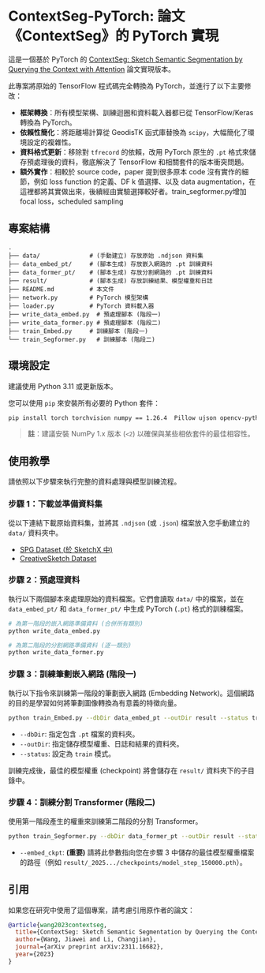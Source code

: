 # ContextSeg-PyTorch: 論文《ContextSeg》的 PyTorch 實現

這是一個基於 PyTorch 的 [ContextSeg: Sketch Semantic Segmentation by Querying the Context with Attention](https://arxiv.org/abs/2311.16682) 論文實現版本。

此專案將原始的 TensorFlow 程式碼完全轉換為 PyTorch，並進行了以下主要修改：

- **框架轉換**：所有模型架構、訓練迴圈和資料載入器都已從 TensorFlow/Keras 轉換為 PyTorch。
- **依賴性簡化**：將距離場計算從 GeodisTK 函式庫替換為 `scipy`，大幅簡化了環境設定的複雜性。
- **資料格式更新**：移除對 `tfrecord` 的依賴，改用 PyTorch 原生的 `.pt` 格式來儲存預處理後的資料，徹底解決了 TensorFlow 和相關套件的版本衝突問題。
- **額外實作**：相較於 source code，paper 提到很多原本 code 沒有實作的細節，例如 loss function 的定義、DF k 值選擇、以及 data augmentation，在這裡都將其實做出來，後續經由實驗選擇較好者。train_segformer.py增加focal loss，scheduled sampling

## 專案結構

```
.
├── data/              # (手動建立) 存放原始 .ndjson 資料集
├── data_embed_pt/     # (腳本生成) 存放嵌入網路的 .pt 訓練資料
├── data_former_pt/    # (腳本生成) 存放分割網路的 .pt 訓練資料
├── result/            # (腳本生成) 存放訓練結果、模型權重和日誌
├── README.md          # 本文件
├── network.py         # PyTorch 模型架構
├── loader.py          # PyTorch 資料載入器
├── write_data_embed.py  # 預處理腳本 (階段一)
├── write_data_former.py # 預處理腳本 (階段二)
├── train_Embed.py     # 訓練腳本 (階段一)
└── train_Segformer.py   # 訓練腳本 (階段二)
```

## 環境設定

建議使用 Python 3.11 或更新版本。

您可以使用 `pip` 來安裝所有必要的 Python 套件：

```bash
pip install torch torchvision numpy == 1.26.4  Pillow ujson opencv-python==4.8.1.78  albumentations
```

> **註**：建議安裝 NumPy 1.x 版本 (`<2`) 以確保與某些相依套件的最佳相容性。

## 使用教學

請依照以下步驟來執行完整的資料處理與模型訓練流程。

### 步驟 1：下載並準備資料集

從以下連結下載原始資料集，並將其 `.ndjson` (或 `.json`) 檔案放入您手動建立的 `data/` 資料夾中。

- [SPG Dataset (於 SketchX 中)](https://www.google.com/search?q=http://sketchx.dr-cg.com/share)
- [CreativeSketch Dataset](https://www.google.com/search?q=https://github.com/facebookresearch/CreativeSketch)

### 步驟 2：預處理資料

執行以下兩個腳本來處理原始的資料檔案。它們會讀取 `data/` 中的檔案，並在 `data_embed_pt/` 和 `data_former_pt/` 中生成 PyTorch (`.pt`) 格式的訓練檔案。

```bash
# 為第一階段的嵌入網路準備資料 (合併所有類別)
python write_data_embed.py

# 為第二階段的分割網路準備資料 (逐一類別)
python write_data_former.py
```

### 步驟 3：訓練筆劃嵌入網路 (階段一)

執行以下指令來訓練第一階段的筆劃嵌入網路 (Embedding Network)。這個網路的目的是學習如何將筆劃圖像轉換為有意義的特徵向量。

```bash
python train_Embed.py --dbDir data_embed_pt --outDir result --status train
```

- `--dbDir`: 指定包含 `.pt` 檔案的資料夾。
- `--outDir`: 指定儲存模型權重、日誌和結果的資料夾。
- `--status`: 設定為 `train` 模式。

訓練完成後，最佳的模型權重 (checkpoint) 將會儲存在 `result/` 資料夾下的子目錄中。

### 步驟 4：訓練分割 Transformer (階段二)

使用第一階段產生的權重來訓練第二階段的分割 Transformer。

```bash
python train_Segformer.py --dbDir data_former_pt --outDir result --status train --embed_ckpt path/to/your/embedding_model.pth
```

- `--embed_ckpt`: **(重要)** 請將此參數指向您在步驟 3 中儲存的最佳模型權重檔案的路徑（例如 `result/_2025.../checkpoints/model_step_150000.pth`）。

## 引用

如果您在研究中使用了這個專案，請考慮引用原作者的論文：

```bibtex
@article{wang2023contextseg,
  title={ContextSeg: Sketch Semantic Segmentation by Querying the Context with Attention},
  author={Wang, Jiawei and Li, Changjian},
  journal={arXiv preprint arXiv:2311.16682},
  year={2023}
}
```
